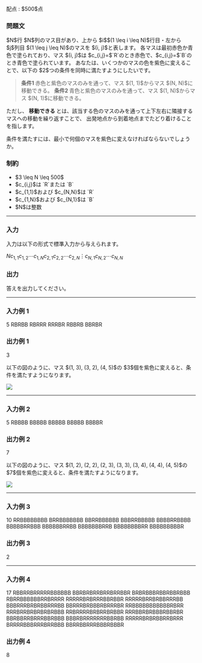 
<div>

<span>

<span>

<p>
配点 : $500$点
</p>

<div>

<section>

### **問題文**

<p>
$N$行 $N$列のマス目があり、上から $i$$(1 \leq i \leq N)$行目・左から $j$列目 $(1 \leq j \leq N)$のマスを $(i, j)$と表します。
各マスは最初赤色か青色で塗られており、マス $(i, j)$は $c_{i,j}=$`R`のとき赤色で、$c_{i,j}=$`B`のとき青色で塗られています。
あなたは、いくつかのマスの色を紫色に変えることで、以下の $2$つの条件を同時に満たすようにしたいです。
</p>

<blockquote>

<p>

<strong>
条件1
</strong>
赤色と紫色のマスのみを通って、マス $(1, 1)$からマス $(N, N)$に移動できる。


<strong>
条件2
</strong>
青色と紫色のマスのみを通って、マス $(1, N)$からマス $(N, 1)$に移動できる。
</p>

</blockquote>

<p>
ただし、
<strong>
移動できる
</strong>
とは、該当する色のマスのみを通って上下左右に隣接するマスへの移動を繰り返すことで、
出発地点から到着地点までたどり着けることを指します。
</p>

<p>
条件を満たすには、最小で何個のマスを紫色に変えなければならないでしょうか。
</p>

</section>

</div>

<div>

<section>

### **制約**

<ul>

<li>
$3 \leq N \leq 500$
</li>

<li>
$c_{i,j}$は `R`または `B`
</li>

<li>
$c_{1,1}$および $c_{N,N}$は `R`
</li>

<li>
$c_{1,N}$および $c_{N,1}$は `B`
</li>

<li>
$N$は整数
</li>

</ul>

</section>

</div>

---

<div>

<div>

<section>

### **入力**

<p>
入力は以下の形式で標準入力から与えられます。  
</p>

<div>

$N$$c_{1,1}$$c_{1,2}$$\cdots$$c_{1,N}$$c_{2,1}$$c_{2,2}$$\cdots$$c_{2,N}$$\vdots$$c_{N,1}$$c_{N,2}$$\cdots$$c_{N,N}$
</div>

</section>

</div>

<div>

<section>

### **出力**

<p>
答えを出力してください。
</p>

</section>

</div>

</div>

---

<div>

<section>

### **入力例 1**

<div>

5
RBRBB
RBRRR
RRRBR
RBBRB
BBRBR

</div>

</section>

</div>

<div>

<section>

### **出力例 1**

<div>

3

</div>

<p>
以下の図のように、マス $(1, 3), (3, 2), (4, 5)$の $3$個を紫色に変えると、条件を満たすようになります。
</p>

<p>

<img src="https://img.atcoder.jp/arc177/5840bc0619592bb932aa786dc7c70dd8.png">

</img>

</p>

</section>

</div>

---

<div>

<section>

### **入力例 2**

<div>

5
RBBBB
BBBBB
BBBBB
BBBBB
BBBBR

</div>

</section>

</div>

<div>

<section>

### **出力例 2**

<div>

7

</div>

<p>
以下の図のように、マス $(1, 2), (2, 2), (2, 3), (3, 3), (3, 4), (4, 4), (4, 5)$の $7$個を紫色に変えると、条件を満たすようになります。
</p>

<p>

<img src="https://img.atcoder.jp/arc177/5191d760229aade1ae78a619d7282a65.png">

</img>

</p>

</section>

</div>

---

<div>

<section>

### **入力例 3**

<div>

10
RRBBBBBBBB
BRRBBBBBBB
BBRRBBBBBB
BBBRRBBBBB
BBBBRRBBBB
BBBBBRRBBB
BBBBBBRRBB
BBBBBBBRRB
BBBBBBBBRR
BBBBBBBBBR

</div>

</section>

</div>

<div>

<section>

### **出力例 3**

<div>

2

</div>

</section>

</div>

---

<div>

<section>

### **入力例 4**

<div>

17
RBBRRBRRRRRBBBBBB
BBRBRBRRBRRBRRBBR
BRBRBBBRBBRBBRBBB
RBRRBBBBBBRRBRRRR
RRRRRBRBRRRBBRBBR
RRRRRBRRBRBBRRRBB
BBBRRRBRBRBBRRRBB
BBRRRBRBBBRBRRRBR
RRBBBBBBBBBBBRBRR
RRRBRRBRBRBRBRBBB
RRBRRRRBRBRRBRBBR
RRRBBRBRBBBRBBRBR
BBRBBRRBRRRBBRBBB
BBBRBRRRRRRRBBRBB
RRRRRBRBRBBRRBRRR
BRRRRBBBRRRBRRBBB
BBRRBBRRRBBBRBBBR

</div>

</section>

</div>

<div>

<section>

### **出力例 4**

<div>

8

</div>

</section>

</div>

</span>

</span>

</div>
